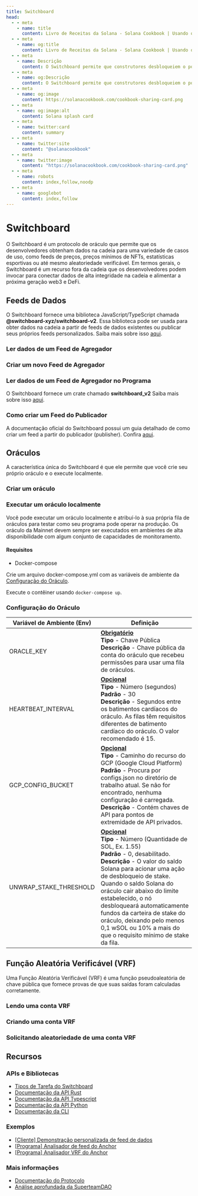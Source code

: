 ```yaml
---
title: Switchboard
head:
  - - meta
    - name: title
      content: Livro de Receitas da Solana - Solana Cookbook | Usando o Switchboard para criar feeds de dados na cadeia
  - - meta
    - name: og:title
      content: Livro de Receitas da Solana - Solana Cookbook | Usando o Switchboard para criar feeds de dados na cadeia
  - - meta
    - name: Descrição
      content: O Switchboard permite que construtores desbloqueiem o poder da Solana criando feeds de dados de alta performance a partir de qualquer API.
  - - meta
    - name: og:Descrição
      content: O Switchboard permite que construtores desbloqueiem o poder da Solana criando feeds de dados de alta performance a partir de qualquer API.
  - - meta
    - name: og:image
      content: https://solanacookbook.com/cookbook-sharing-card.png
  - - meta
    - name: og:image:alt
      content: Solana splash card
  - - meta
    - name: twitter:card
      content: summary
  - - meta
    - name: twitter:site
      content: "@solanacookbook"
  - - meta
    - name: twitter:image
      content: "https://solanacookbook.com/cookbook-sharing-card.png"
  - - meta
    - name: robots
      content: index,follow,noodp
  - - meta
    - name: googlebot
      content: index,follow
---
```


# Switchboard

O Switchboard é um protocolo de oráculo que permite que os desenvolvedores obtenham dados na cadeia para uma variedade de casos de uso, como feeds de preços, preços mínimos de NFTs, estatísticas esportivas ou até mesmo aleatoriedade verificável. Em termos gerais, o Switchboard é um recurso fora da cadeia que os desenvolvedores podem invocar para conectar dados de alta integridade na cadeia e alimentar a próxima geração web3 e DeFi.

## Feeds de Dados

O Switchboard fornece uma biblioteca JavaScript/TypeScript chamada **@switchboard-xyz/switchboard-v2**. Essa biblioteca pode ser usada para obter dados na cadeia a partir de feeds de dados existentes ou publicar seus próprios feeds personalizados. Saiba mais sobre isso [aqui](https://www.npmjs.com/package/@switchboard-xyz/switchboard-v2).

### Ler dados de um Feed de Agregador

<SolanaCodeGroup>
  <SolanaCodeGroupItem title="TS" active>

  <template v-slot:default>

@[code](@/code/switchboard/client/read.client.en.ts)

  </template>

  <template v-slot:preview>

@[code](@/code/switchboard/client/read.client.preview.en.ts)

  </template>

  </SolanaCodeGroupItem>

</SolanaCodeGroup>

### Criar um novo Feed de Agregador

<SolanaCodeGroup>
  <SolanaCodeGroupItem title="TS" active>

  <template v-slot:default>

@[code](@/code/switchboard/client/create.client.en.ts)

  </template>

  <template v-slot:preview>

@[code](@/code/switchboard/client/create.client.preview.en.ts)

  </template>

  </SolanaCodeGroupItem>

</SolanaCodeGroup>

### Ler dados de um Feed de Agregador no Programa
O Switchboard fornece um crate chamado **switchboard_v2**
Saiba mais sobre isso [aqui](https://docs.rs/switchboard-v2/0.1.10/switchboard_v2/).

<SolanaCodeGroup>
  <SolanaCodeGroupItem title="Rust" active>

  <template v-slot:default>

@[code](@/code/switchboard/on-chain/read.on-chain.en.rs)

  </template>

  <template v-slot:preview>

@[code](@/code/switchboard/on-chain/read.on-chain.preview.en.rs)

  </template>

  </SolanaCodeGroupItem>

</SolanaCodeGroup>

### Como criar um Feed do Publicador

A documentação oficial do Switchboard possui um guia detalhado de como criar um feed a partir do publicador (publisher). Confira [aqui](https://docs.switchboard.xyz/publisher).

## Oráculos

A característica única do Switchboard é que ele permite que você crie seu próprio oráculo e o execute localmente.

### Criar um oráculo

<SolanaCodeGroup>
  <SolanaCodeGroupItem title="TS" active>

  <template v-slot:default>

@[code](@/code/switchboard/client/create.oracle.client.en.ts)

  </template>

  <template v-slot:preview>

@[code](@/code/switchboard/client/create.oracle.client.preview.en.ts)

  </template>

  </SolanaCodeGroupItem>

</SolanaCodeGroup>

### Executar um oráculo localmente

Você pode executar um oráculo localmente e atribuí-lo à sua própria fila de oráculos para testar como seu programa pode operar na produção. Os oráculo da Mainnet devem sempre ser executados em ambientes de alta disponibilidade com algum conjunto de capacidades de monitoramento.

#### Requisitos
 - Docker-compose

Crie um arquivo docker-compose.yml com as variáveis de ambiente da [Configuração do Oráculo](/integrations/switchboard.html#oracle-config).


<SolanaCodeGroup>
  <SolanaCodeGroupItem title="TS" active>

  <template v-slot:default>

@[code](@/code/switchboard/local/docker-compose.oracle.local.en.yml)

  </template>

  <template v-slot:preview>

@[code](@/code/switchboard/local/docker-compose.oracle.local.en.yml)

  </template>

  </SolanaCodeGroupItem>

</SolanaCodeGroup>

Execute o contêiner usando `docker-compose up`.

### Configuração do Oráculo
<table>
  <thead>
    <tr>
      <th>Variável de Ambiente (Env)</th>
      <th>Definição</th>
    </tr>
  </thead>
  <tbody>
    <tr>
      <td>ORACLE_KEY</td>
      <td>
        <b>
          <u>Obrigatório</u>
        </b>
        <br />
        <b>Tipo</b> - Chave Pública
        <br />
        <b>Descrição</b> - Chave pública da conta do oráculo que recebeu permissões para usar uma fila de oráculos. <br />
      </td>
    </tr>
    <tr>
      <td>HEARTBEAT_INTERVAL</td>
      <td>
        <b>
          <u>Opcional</u>
        </b>
        <br />
        <b>Tipo</b> - Número (segundos)
        <br />
        <b>Padrão</b> - 30
        <br />
        <b>Descrição</b> - Segundos entre os batimentos cardíacos do oráculo. As filas têm requisitos diferentes de batimento cardíaco do oráculo. O valor recomendado é 15.
      </td>
    </tr>
    <tr>
      <td>GCP_CONFIG_BUCKET</td>
      <td>
        <b>
          <u>Opcional</u>
        </b>
        <br />
        <b>Tipo</b> - Caminho do recurso do GCP (Google Cloud Platform)
        <br />
        <b>Padrão</b> - Procura por configs.json no diretório de trabalho atual. Se não for encontrado, nenhuma configuração é carregada.
        <br />
        <b>Descrição</b> - Contém chaves de API para pontos de extremidade de API privados.
      </td>
    </tr>
    <tr>
      <td>UNWRAP_STAKE_THRESHOLD</td>
      <td>
        <b>
          <u>Opcional</u>
        </b>
        <br />
        <b>Tipo</b> - Número (Quantidade de SOL, Ex. 1.55)
        <br />
        <b>Padrão</b> - 0, desabilitado.
        <br />
        <b>Descrição</b> - O valor do saldo Solana para acionar uma ação de desbloqueio de stake. Quando o saldo Solana do oráculo cair abaixo do limite estabelecido, o nó desbloqueará automaticamente fundos da carteira de stake do oráculo, deixando pelo menos 0,1 wSOL ou 10% a mais do que o requisito mínimo de stake da fila.
      </td>
    </tr>
  </tbody>
</table>

## Função Aleatória Verificável (VRF)

Uma Função Aleatória Verificável (VRF) é uma função pseudoaleatória de chave pública que fornece provas de que suas saídas foram calculadas corretamente.

### Lendo uma conta VRF

<SolanaCodeGroup>
  <SolanaCodeGroupItem title="TS" active>

  <template v-slot:>

@[code](@/code/switchboard/client/read.vrf.client.en.ts)

  </template>

  <template v-slot:preview>

@[code](@/code/switchboard/client/read.vrf.client.preview.en.ts)

  </template>

  </SolanaCodeGroupItem>
  <SolanaCodeGroupItem title="Rust" active>

  <template v-slot:default>

@[code](@/code/switchboard/on-chain/read.vrf.on-chain.en.rs)

  </template>

  <template v-slot:preview>

@[code](@/code/switchboard/on-chain/read.vrf.on-chain.preview.en.rs)

  </template>

  </SolanaCodeGroupItem>

</SolanaCodeGroup>

### Criando uma conta VRF

<SolanaCodeGroup>
  <SolanaCodeGroupItem title="TS" active>

  <template v-slot:default>

@[code](@/code/switchboard/client/create.vrf.client.en.ts)

  </template>

  <template v-slot:preview>

@[code](@/code/switchboard/client/create.vrf.client.preview.en.ts)

  </template>

  </SolanaCodeGroupItem>
  

</SolanaCodeGroup>

### Solicitando aleatoriedade de uma conta VRF

<SolanaCodeGroup>
  <SolanaCodeGroupItem title="TS" active>

  <template v-slot:default>

@[code](@/code/switchboard/client/request.vrf.client.en.ts)

  </template>

  <template v-slot:preview>

@[code](@/code/switchboard/client/request.vrf.client.preview.en.ts)

  </template>

  </SolanaCodeGroupItem>
   <SolanaCodeGroupItem title="Rust" active>

  <template v-slot:default>

@[code](@/code/switchboard/on-chain/request.vrf.on-chain.en.rs)

  </template>

  <template v-slot:preview>

@[code](@/code/switchboard/on-chain/request.vrf.on-chain.preview.en.rs)

  </template>

  </SolanaCodeGroupItem>

</SolanaCodeGroup>


## Recursos
### APIs e Bibliotecas
 - [Tipos de Tarefa do Switchboard](https://docs.switchboard.xyz/api/tasks)
 - [Documentação da API Rust](https://docs.rs/switchboard-v2/latest/switchboard_v2/)
 - [Documentação da API Typescript](https://docs.switchboard.xyz/api/ts)
 - [Documentação da API Python](https://docs.switchboard.xyz/api/py)
 - [Documentação da CLI](https://docs.switchboard.xyz/api/cli)
### Exemplos
 - [[Cliente] Demonstração personalizada de feed de dados](https://github.com/switchboard-xyz/switchboard-v2/tree/main/packages/feed-walkthrough)
 - [[Programa] Analisador de feed do Anchor](https://github.com/switchboard-xyz/switchboard-v2/tree/main/programs/anchor-feed-parser)
 - [[Programa] Analisador VRF do Anchor](https://github.com/switchboard-xyz/switchboard-v2/tree/main/programs/anchor-vrf-parser)
### Mais informações
 - [Documentação do Protocolo](https://docs.switchboard.xyz/introduction)
 - [Análise aprofundada da SuperteamDAO](https://crawling-cent-d6b.notion.site/The-Switchboard-Deep-Dive-717df6ba0b92465e8118351466257a0f)


